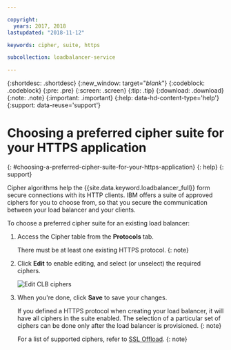 ```yaml
---

copyright:
  years: 2017, 2018
lastupdated: "2018-11-12"

keywords: cipher, suite, https

subcollection: loadbalancer-service

---
```


{:shortdesc: .shortdesc}
{:new_window: target="_blank_"}
{:codeblock: .codeblock}
{:pre: .pre}
{:screen: .screen}
{:tip: .tip}
{:download: .download}
{:note: .note}
{:important: .important}
{:help: data-hd-content-type='help'}
{:support: data-reuse='support'}

# Choosing a preferred cipher suite for your HTTPS application
{: #choosing-a-preferred-cipher-suite-for-your-https-application}
{: help}
{: support}

Cipher algorithms help the {{site.data.keyword.loadbalancer_full}} form secure connections with its HTTP clients. IBM offers a suite of approved ciphers for you to choose from, so that you secure the communication between your load balancer and your clients.

To choose a preferred cipher suite for an existing load balancer:

1. Access the Cipher table from the **Protocols** tab.

	There must be at least one existing HTTPS protocol.
	{: note}

2. Click **Edit** to enable editing, and select (or unselect) the required ciphers.

	![Edit CLB ciphers](images/CLB_ciphers_edit_PUP.png "Edit CLB ciphers")

3. When you're done, click **Save** to save your changes.

	If you defined a HTTPS protocol when creating your load balancer, it will have all ciphers in the suite enabled. The selection of a particular set of ciphers can be done only after the load balancer is provisioned.
	{: note}

	For a list of supported ciphers, refer to [SSL Offload](/docs/loadbalancer-service?topic=loadbalancer-service-ssl-offload-with-ibm-cloud-load-balancer).
	{: note}
